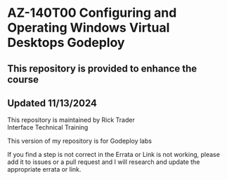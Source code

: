 # AZ-140T00 Configuring and Operating Windows Virtual Desktops Godeploy 
 
 
## This repository is provided to enhance the course<br>
## Updated 11/13/2024<br>

This repository is maintained by Rick Trader<br>
Interface Technical Training<br>

This version of my repository is for Godeploy labs <br>

If you find a step is not correct in the Errata or Link is not working, please add it to issues or a pull request and I will research and update the appropriate errata or link.<br>